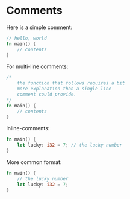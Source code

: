 # Comments

Here is a simple comment:

```rust
// hello, world
fn main() {
    // contents
}
```

For multi-line comments:

```rust
/*
    the function that follows requires a bit
    more explanation than a single-line
    comment could provide.
*/
fn main() {
    // contents
}
```

Inline-comments:

```rust
fn main() {
    let lucky: i32 = 7; // the lucky number
}
```

More common format:

```rust
fn main() {
    // the lucky number
    let lucky: i32 = 7;
}
```